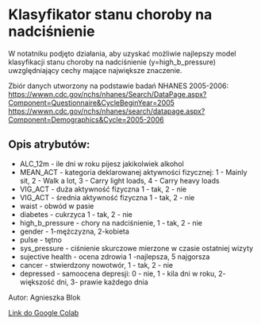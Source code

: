 # Klasyfikator stanu choroby na nadciśnienie

W notatniku podjęto działania, aby uzyskać możliwie najlepszy model klasyfikacji stanu choroby na nadciśnienie (y=high_b_pressure) uwzględniający cechy mające największe znaczenie.

Zbiór danych utworzony na podstawie badań NHANES 2005-2006:
<br>https://wwwn.cdc.gov/nchs/nhanes/Search/DataPage.aspx?Component=Questionnaire&CycleBeginYear=2005
<br>https://wwwn.cdc.gov/nchs/nhanes/search/datapage.aspx?Component=Demographics&Cycle=2005-2006

## Opis atrybutów:

* ALC_12m - ile dni w roku pijesz jakikolwiek alkohol
* MEAN_ACT - kategoria deklarowanej aktywności fizycznej:
1 - Mainly sit, 2 - Walk a lot, 3 - Carry light loads, 4 - Carry heavy loads
* VIG_ACT - duża aktywność fizyczna 1 - tak, 2 - nie
* VIG_ACT - średnia aktywność fizyczna 1 - tak, 2 - nie
* waist - obwód w pasie
* diabetes - cukrzyca 1 - tak, 2 - nie
* high_b_pressure - chory na nadciśnienie, 1 - tak, 2 - nie
* gender - 1-mężczyzna, 2-kobieta
* pulse - tętno
* sys_pressure - ciśnienie skurczowe mierzone w czasie ostatniej wizyty
* sujective health - ocena zdrowia 1 -najlepsza, 5 najgorsza
* cancer - stwierdzony nowotwór, 1 - tak, 2 - nie
* depressed - samoocena depresji: 0 - nie, 1 - kila dni w roku, 2- większość dni, 3- prawie każdego dnia

Autor: Agnieszka Blok

[Link do Google Colab](https://colab.research.google.com/drive/1iJRfukDjaltod5OOvjnexeFXGtI-sDw8)
